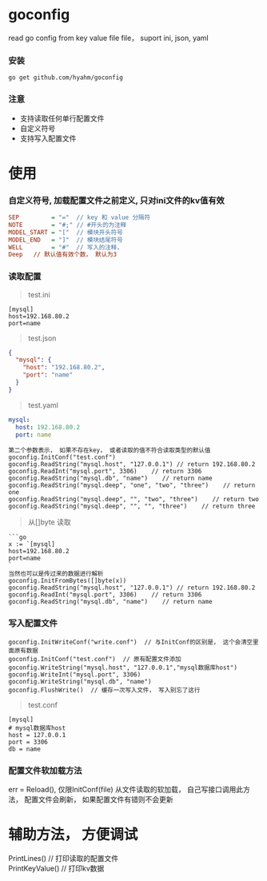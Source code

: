 # goconfig
read go config from key value file file， suport ini, json, yaml

### 安装
```
go get github.com/hyahm/goconfig
```
### 注意
- 支持读取任何单行配置文件
- 自定义符号
- 支持写入配置文件

# 使用

### 自定义符号, 加载配置文件之前定义, 只对ini文件的kv值有效
```ini
SEP         = "="  // key 和 value 分隔符
NOTE        = "#;" // #开头的为注释
MODEL_START = "["  // 模块开头符号
MODEL_END   = "]"  // 模块结尾符号
WELL        = "#"  // 写入的注释， 
Deep   // 默认值有效个数， 默认为3
```


### 读取配置
> test.ini
```vim
[mysql]
host=192.168.80.2
port=name
```
> test.json
```json
{
  "mysql": {
    "host": "192.168.80.2",
    "port": "name"
  }
}
```
> test.yaml
```yaml
mysql:
  host: 192.168.80.2
  port: name
```
```
第二个参数表示， 如果不存在key， 或者读取的值不符合读取类型的默认值
goconfig.InitConf("test.conf")
goconfig.ReadString("mysql.host", "127.0.0.1") // return 192.168.80.2
goconfig.ReadInt("mysql.port", 3306)    // return 3306
goconfig.ReadString("mysql.db", "name")    // return name
goconfig.ReadString("mysql.deep", "one", "two", "three")    // return one
goconfig.ReadString("mysql.deep", "", "two", "three")    // return two
goconfig.ReadString("mysql.deep", "", "", "three")    // return three
```


> 从[]byte 读取
```vim
```go
x := `[mysql]
host=192.168.80.2
port=name
`
当然也可以是传过来的数据进行解析
goconfig.InitFromBytes([]byte(x))
goconfig.ReadString("mysql.host", "127.0.0.1") // return 192.168.80.2
goconfig.ReadInt("mysql.port", 3306)    // return 3306
goconfig.ReadString("mysql.db", "name")    // return name
```
### 写入配置文件
```
goconfig.InitWriteConf("write.conf")  // 与InitConf的区别是， 这个会清空里面原有数据
goconfig.InitConf("test.conf")  // 原有配置文件添加
goconfig.WriteString("mysql.host", "127.0.0.1","mysql数据库host") 
goconfig.WriteInt("mysql.port", 3306)   
goconfig.WriteString("mysql.db", "name")   
goconfig.FlushWrite()  // 缓存一次写入文件， 写入别忘了这行
```
> test.conf
```
[mysql]
# mysql数据库host
host = 127.0.0.1
port = 3306
db = name
```

### 配置文件软加载方法
err = Reload(),  仅限InitConf(file)  从文件读取的软加载， 自己写接口调用此方法， 配置文件会刷新， 如果配置文件有错则不会更新


# 辅助方法， 方便调试
PrintLines() // 打印读取的配置文件  
PrintKeyValue()  // 打印kv数据  

